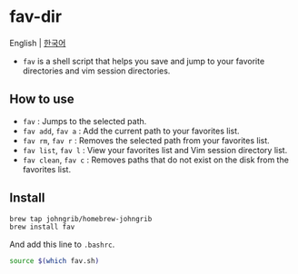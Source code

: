 # fav-dir

English | [한국어](README-ko.md)

* `fav` is a shell script that helps you save and jump to your favorite directories and vim session directories.

## How to use

* `fav` : Jumps to the selected path.
* `fav add`, `fav a` : Add the current path to your favorites list.
* `fav rm`, `fav r` : Removes the selected path from your favorites list.
* `fav list`, `fav l` : View your favorites list and Vim session directory list.
* `fav clean`, `fav c` : Removes paths that do not exist on the disk from the favorites list.

## Install

```sh
brew tap johngrib/homebrew-johngrib
brew install fav
```

And add this line to `.bashrc`.

```sh
source $(which fav.sh)
```
